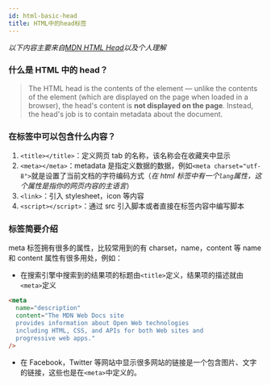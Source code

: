 ```yaml
---
id: html-basic-head
title: HTML中的head标签
---
```


_以下内容主要来自[MDN HTML Head](https://developer.mozilla.org/en-US/docs/Learn/HTML/Introduction_to_HTML/The_head_metadata_in_HTML)以及个人理解_

### 什么是 HTML 中的 head？

> The HTML head is the contents of the <head> element — unlike the contents of the <body> element (which are displayed on the page when loaded in a browser), the head's content is **not displayed on the page**. Instead, the head's job is to contain metadata about the document.

### 在<head>标签中可以包含什么内容？

1. `<title></title>`：定义网页 tab 的名称，该名称会在收藏夹中显示
2. `<meta></meta>`：metadata 是指定义数据的数据，例如`<meta charset="utf-8">`就是设置了当前文档的字符编码方式（_在 html 标签中有一个`lang`属性，这个属性是指你的网页内容的主语言_）
3. `<link>`：引入 stylesheet，icon 等内容
4. `<script></script>`：通过 src 引入脚本或者直接在标签内容中编写脚本

### <meta>标签简要介绍

meta 标签拥有很多的属性，比较常用到的有 charset，name，content 等
name 和 content 属性有很多用处，例如：

- 在搜索引擎中搜索到的结果项的标题由`<title>`定义，结果项的描述就由`<meta>`定义

```html
<meta
  name="description"
  content="The MDN Web Docs site 
  provides information about Open Web technologies 
  including HTML, CSS, and APIs for both Web sites and 
  progressive web apps."
/>
```

- 在 Facebook，Twitter 等网站中显示很多网站的链接是一个包含图片、文字的链接，这些也是在`<meta>`中定义的。
